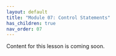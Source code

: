 ```yaml
---
layout: default
title: "Module 07: Control Statements"
has_children: true
nav_order: 07
---
```


Content for this lesson is coming soon.
